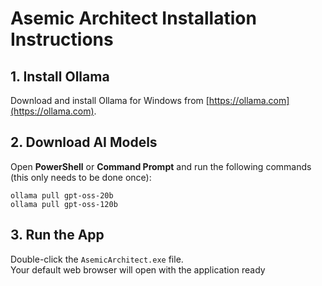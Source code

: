 # Asemic Architect Installation Instructions

## 1. Install Ollama
Download and install Ollama for Windows from [https://ollama.com](https://ollama.com).

## 2. Download AI Models
Open **PowerShell** or **Command Prompt** and run the following commands (this only needs to be done once):

```
ollama pull gpt-oss-20b
ollama pull gpt-oss-120b
```

## 3. Run the App
Double-click the `AsemicArchitect.exe` file.  
Your default web browser will open with the application ready
